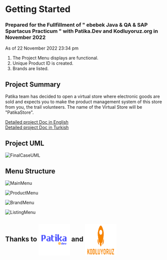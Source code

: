 # Getting Started

### Prepared for the Fullfillment of " ebebek Java & QA & SAP Spartacus Practicum " with Patika.Dev and Kodluyoruz.org in November 2022
As of 22 November 2022 23:34 pm 
1. The Project Menu displays are functional. 
2. Unique Product ID is created.
3. Brands are listed.
 

## Project Summary

Patika team has decided to open a virtual store where electronic goods are sold and expects you to make the product management system of this store from you, the trail volunteers.
The name of the Virtual Store will be "PatikaStore".

[Detailed project Doc in English](src/DOCS/Final_Case_English.rtf)  
[Detailed project Doc in Turkish](src/DOCS/Final_Case_Turkish.rtf) 


## Project UML

![FinalCaseUML](https://user-images.githubusercontent.com/103220953/203011991-eeecf53d-eb61-4a0b-983a-180b1833f696.png)

## Menu Structure

![MainMenu](https://user-images.githubusercontent.com/103220953/203016977-72822b5b-fe19-47b5-81d2-ef70bfc42aec.JPG)

![ProductMenu](https://user-images.githubusercontent.com/103220953/203017022-b9b740ff-5443-4616-8bb8-25ebf755746a.JPG)

![BrandMenu](https://user-images.githubusercontent.com/103220953/203017064-08ff6d98-a906-4297-bbe8-6c180c761163.JPG)

![ListingMenu](https://user-images.githubusercontent.com/103220953/203017083-9b7f78c9-a17b-4223-b35a-bf9ecadcc3df.JPG)



## Thanks to <a href="https://app.patika.dev" target="blank"><img align="center" src="https://raw.githubusercontent.com/ayhan-unlu/ayhan-unlu/main/patikaLogoSVG.svg" alt="https://app.patika.dev/" height="100" width="100" /></a> and  <a href="https://kodluyoruz.org/tr/kodluyoruz/" target="blank"><img align="center" src="https://raw.githubusercontent.com/ayhan-unlu/ayhan-unlu/main/KodluyoruzLogoSVG.svg" alt="https://kodluyoruz.org/tr/kodluyoruz/" height="100" width="100" /></a> 


